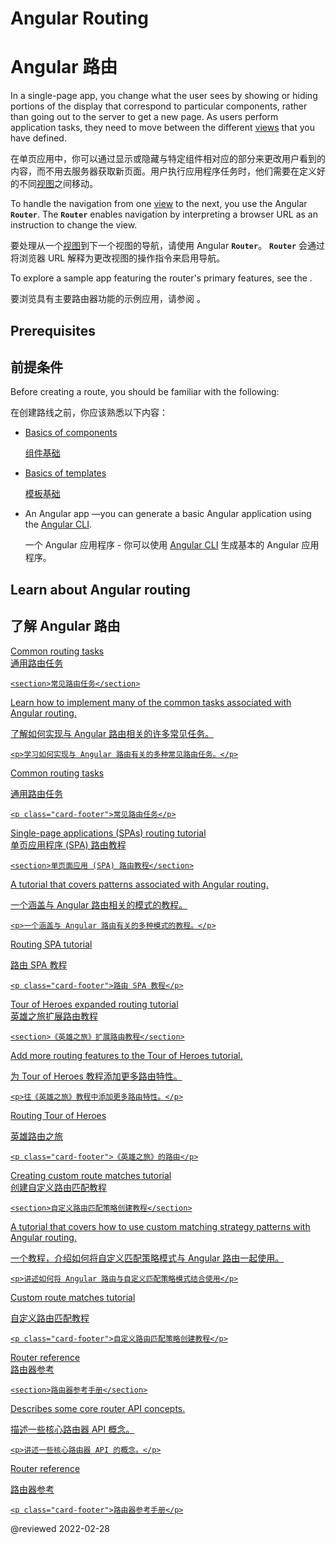# Angular Routing

# Angular 路由

In a single-page app, you change what the user sees by showing or hiding portions of the display that correspond to particular components, rather than going out to the server to get a new page.
As users perform application tasks, they need to move between the different [views](guide/glossary#view "Definition of view") that you have defined.

在单页应用中，你可以通过显示或隐藏与特定组件相对应的部分来更改用户看到的内容，而不用去服务器获取新页面。用户执行应用程序任务时，他们需要在定义好的不同[视图](guide/glossary#view "视图的定义")之间移动。

To handle the navigation from one [view](guide/glossary#view) to the next, you use the Angular **`Router`**.
The **`Router`** enables navigation by interpreting a browser URL as an instruction to change the view.

要处理从一个[视图](guide/glossary#view)到下一个视图的导航，请使用 Angular **`Router`**。 **`Router`** 会通过将浏览器 URL 解释为更改视图的操作指令来启用导航。

To explore a sample app featuring the router's primary features, see the <live-example name="router"></live-example>.

要浏览具有主要路由器功能的示例应用，请参阅<live-example stackblitz="router"></live-example> 。

## Prerequisites

## 前提条件

Before creating a route, you should be familiar with the following:

在创建路线之前，你应该熟悉以下内容：

* [Basics of components](guide/architecture-components)

  [组件基础](guide/architecture-components)

* [Basics of templates](guide/glossary#template)

  [模板基础](guide/glossary#template)

* An Angular app —you can generate a basic Angular application using the [Angular CLI](cli).

  一个 Angular 应用程序 - 你可以使用 [Angular CLI](cli) 生成基本的 Angular 应用程序。

## Learn about Angular routing

## 了解 Angular 路由

<div class="card-container">
  <a href="guide/router" class="docs-card" title="Common routing tasks">

<section>Common routing tasks</section>

<section>通用路由任务</section>

```
<section>常见路由任务</section>
```

<p>Learn how to implement many of the common tasks associated with Angular routing.</p>

<p>了解如何实现与 Angular 路由相关的许多常见任务。</p>

```
<p>学习如何实现与 Angular 路由有关的多种常见路由任务。</p>
```

<p class="card-footer">Common routing tasks</p>

<p class="card-footer">通用路由任务</p>

```
<p class="card-footer">常见路由任务</p>
```

  </a>
  <a href="guide/router-tutorial" class="docs-card" title="Routing SPA tutorial">

<section>Single-page applications (SPAs) routing tutorial</section>

<section>单页应用程序 (SPA) 路由教程</section>

```
<section>单页面应用 (SPA) 路由教程</section>
```

<p>A tutorial that covers patterns associated with Angular routing.</p>

<p>一个涵盖与 Angular 路由相关的模式的教程。</p>

```
<p>一个涵盖与 Angular 路由有关的多种模式的教程。</p>
```

<p class="card-footer">Routing SPA tutorial</p>

<p class="card-footer">路由 SPA 教程</p>

```
<p class="card-footer">路由 SPA 教程</p>
```

  </a>
  <a href="guide/router-tutorial-toh" class="docs-card" title="Routing Tour of Heroes">

<section>Tour of Heroes expanded routing tutorial</section>

<section>英雄之旅扩展路由教程</section>

```
<section>《英雄之旅》扩展路由教程</section>
```

<p>Add more routing features to the Tour of Heroes tutorial.</p>

<p>为 Tour of Heroes 教程添加更多路由特性。</p>

```
<p>往《英雄之旅》教程中添加更多路由特性。</p>
```

<p class="card-footer">Routing Tour of Heroes</p>

<p class="card-footer">英雄路由之旅</p>

```
<p class="card-footer">《英雄之旅》的路由</p>
```

  </a>
  <a href="guide/routing-with-urlmatcher" class="docs-card" title="Creating custom route matches tutorial">

<section>Creating custom route matches tutorial</section>

<section>创建自定义路由匹配教程</section>

```
<section>自定义路由匹配策略创建教程</section>
```

<p>A tutorial that covers how to use custom matching strategy patterns with Angular routing.</p>

<p>一个教程，介绍如何将自定义匹配策略模式与 Angular 路由一起使用。</p>

```
<p>讲述如何将 Angular 路由与自定义匹配策略模式结合使用</p>
```

<p class="card-footer">Custom route matches tutorial</p>

<p class="card-footer">自定义路由匹配教程</p>

```
<p class="card-footer">自定义路由匹配策略创建教程</p>
```

  </a>
  <a href="guide/router-reference" class="docs-card" title="Router reference">

<section>Router reference</section>

<section>路由器参考</section>

```
<section>路由器参考手册</section>
```

<p>Describes some core router API concepts.</p>

<p>描述一些核心路由器 API 概念。</p>

```
<p>讲述一些核心路由器 API 的概念。</p>
```

<p class="card-footer">Router reference</p>

<p class="card-footer">路由器参考</p>

```
<p class="card-footer">路由器参考手册</p>
```

  </a>

</div>

<!-- links -->

<!-- external links -->

<!-- end links -->

@reviewed 2022-02-28